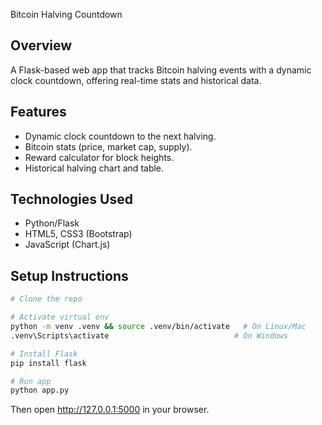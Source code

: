 Bitcoin Halving Countdown

## Overview

A Flask-based web app that tracks Bitcoin halving events with a dynamic clock countdown, offering real-time stats and historical data.

## Features

-   Dynamic clock countdown to the next halving.
-   Bitcoin stats (price, market cap, supply).
-   Reward calculator for block heights.
-   Historical halving chart and table.

## Technologies Used

-   Python/Flask
-   HTML5, CSS3 (Bootstrap)
-   JavaScript (Chart.js)


## Setup Instructions

``` bash
# Clone the repo

# Activate virtual env
python -m venv .venv && source .venv/bin/activate   # On Linux/Mac
.venv\Scripts\activate                            # On Windows

# Install Flask
pip install flask

# Run app
python app.py
```

Then open <http://127.0.0.1:5000> in your browser.
